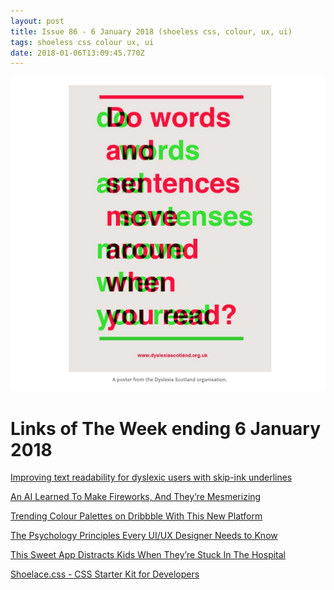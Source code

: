 ```yaml
---
layout: post
title: Issue 86 - 6 January 2018 (shoeless css, colour, ux, ui)
tags: shoeless css colour ux, ui
date: 2018-01-06T13:09:45.770Z
---
```

![Improving text readability for dyslexic users with skip-ink underlines](/assets/uploads/issue-86.png "Improving text readability for dyslexic users with skip-ink underlines")

# Links of The Week ending 6 January 2018

<a href="https://medium.com/@iamhiwelo/improving-text-readability-for-dyslexic-users-with-skip-ink-underlines-bf52a2f3426b" target="_blank">Improving text readability for dyslexic users with skip-ink underlines</a>

<a href="https://www.fastcodesign.com/90156087/an-ai-learned-to-make-fireworks-and-theyre-mesmerizing" target="_blank">An AI Learned To Make Fireworks, And They’re Mesmerizing</a> 

<a href="https://www.invisionapp.com/blog/color-palettes/" target="_blank">Trending Colour Palettes on Dribbble With This New Platform</a> 

<a href="https://uxplanet.org/the-psychology-principles-every-ui-ux-designer-needs-to-know-24116fd65778" target="_blank">The Psychology Principles Every UI/UX Designer Needs to Know</a>

<a href="https://www.fastcodesign.com/90154852/this-sweet-app-distracts-kids-when-theyre-stuck-in-the-hospital" target="_blank">This Sweet App Distracts Kids When They’re Stuck In The Hospital</a>

<a href="https://shoelace.style/" target="_blank">Shoelace.css - CSS Starter Kit for Developers</a>
